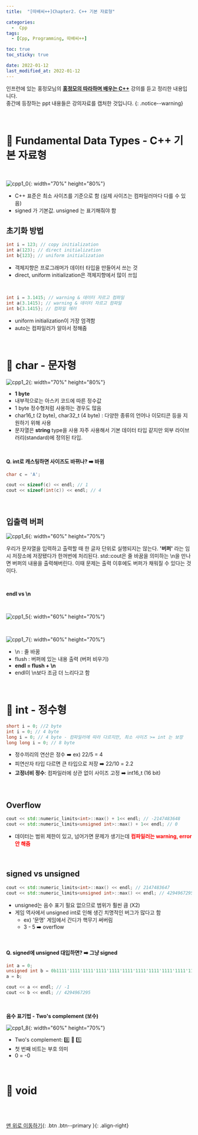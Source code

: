 ```yaml
---
title:  "[따배씨++]Chapter2. C++ 기본 자료형" 

categories:
  -  Cpp
tags:
  - [Cpp, Programming, 따배씨++]

toc: true
toc_sticky: true

date: 2022-01-12
last_modified_at: 2022-01-12
---
```


인프런에 있는 홍정모님의 **[홍정모의 따라하며 배우는 C++](https://www.inflearn.com/course/following-c-plus#)** 강의를 듣고 정리한 내용입니다.<br>
중간에 등장하는 ppt 내용들은 강의자료를 캡처한 것입니다.
{: .notice--warning}

<br>

# 🚆 Fundamental Data Types - C++ 기본 자료형

<br>

![cpp1_0](https://user-images.githubusercontent.com/96368476/149079849-53d1ef5f-5495-48b9-bab4-c134d58c4f04.jpg){: width="70%" height="80%"}

- C++ 표준은 최소 사이즈를 기준으로 함 (실제 사이즈는 컴파일러마다 다를 수 있음)
- signed 가 기본값. unsigned 는 표기해줘야 함


## 초기화 방법

``` cpp
int i = 123; // copy initialization
int a(123); // direct initialization
int b{123}; // uniform initialization
```
- 객체지향은 프로그래머가 데이터 타입을 만들어서 쓰는 것
- direct, uniform initialization은 객체지향에서 많이 쓰임

<br>


``` cpp
int i = 3.1415; // warning & 데이터 자르고 컴파일
int a(3.1415); // warning & 데이터 자르고 컴파일
int b{3.1415}; // 컴파일 에러
```
- uniform initialization이 가장 엄격함
- auto는 컴파일러가 알아서 정해줌


<br>


# 🚆 char - 문자형

![cpp1_2](https://user-images.githubusercontent.com/96368476/149070219-c6c4c883-0417-407d-8033-5f87945022d5.png){: width="70%" height="80%"}

- **1 byte**
- 내부적으로는 아스키 코드에 따른 정수값
- 1 byte 정수형처럼 사용하는 경우도 많음
- char16_t (2 byte), char32_t (4 byte) : 다양한 종류의 언어나 이모티콘 등을 지원하기 위해 사용
- 문자열은 **string** type을 사용 자주 사용해서 기본 데이터 타입 같지만 외부 라이브러리(standard)에 정의된 타입. 
<br>

**Q. int로 캐스팅하면 사이즈도 바뀌나? ➡️ 바뀜**
``` cpp
char c = 'A';

cout << sizeof(c) << endl; // 1 
cout << sizeof(int(c)) << endl; // 4
```

<br>

## 입출력 버퍼

![cpp1_6](https://user-images.githubusercontent.com/96368476/149075261-fb843c00-0688-4cda-bfa2-5b54de950012.JPG){: width="60%" height="70%"}

우리가 문자열을 입력하고 출력할 때 한 글자 단위로 실행되지는 않는다. **'버퍼'** 라는 임시 저장소에 저장됐다가 한꺼번에 처리된다. std::cout은 줄 바꿈을 의미하는 \n을 만나면 버퍼의 내용을 출력해버린다. 이때 문제는 출력 이후에도 버퍼가 채워질 수 있다는 것이다. 

<br>

**endl vs \n**

<br>

![cpp1_5](https://user-images.githubusercontent.com/96368476/149076401-76e15c60-6c1b-43ab-bcb2-fd67e36b769d.png){: width="60%" height="70%"}

<br>

![cpp1_7](https://user-images.githubusercontent.com/96368476/149076409-9910617a-7e91-4c3b-96c3-6b991cd9f803.png){: width="60%" height="70%"}

- \n : 줄 바꿈
- flush : 버퍼에 있는 내용 출력 (버퍼 비우기)
- **endl = flush + \n**
- endl이 \n보다 조금 더 느리다고 함


<br>


# 🚆 int - 정수형

``` cpp
short i = 0; //2 byte
int i = 0; // 4 byte
long i = 0; // 4 byte - 컴파일러에 따라 다르지만, 최소 사이즈 >= int 는 보장
long long i = 0; // 8 byte 
```

- 정수끼리의 연산은 정수 ➡️ ex) 22/5 = 4
- 피연산자 타입 다르면 큰 타입으로 저장 ➡️ 22/10 = 2.2
- **고정너비 정수**: 컴파일러에 상관 없이 사이즈 고정 ➡️ int16_t (16 bit)


<br>


## Overflow

``` cpp
cout << std::numeric_limits<int>::max() + 1<< endl; // -2147483648
cout << std::numeric_limits<unsigned int>::max() + 1<< endl; // 0
```

- 데이터는 범위 제한이 있고, 넘어가면 문제가 생기는데 **<span style="color:red">컴파일러는 warning, error 안 해줌</span>**


<br>

## signed vs unsigned

``` cpp
cout << std::numeric_limits<int>::max() << endl; // 2147483647
cout << std::numeric_limits<unsigned int>::max() << endl; // 4294967295
```

- unsigned는 음수 표기 필요 없으므로 범위가 훨씬 큼 (X2)
- 게임 역사에서 unsigned int로 인해 생긴 치명적인 버그가 많다고 함
  - ex) '문명' 게임에서 간디가 핵무기 써버림
  -  3 - 5 ➡️ overflow


<br>


**Q. signed에 unsigned 대입하면? ➡️ 그냥 signed**

``` cpp
int a = 0;
unsigned int b = 0b1111'1111'1111'1111'1111'1111'1111'1111'1111'1111'1111'1111'1111'1111'1111'1111;
a = b;

cout << a << endl; // -1
cout << b << endl; // 4294967295
```


<br>


**음수 표기법 - Two's complement (보수)**

![cpp1_8](https://user-images.githubusercontent.com/96368476/149082665-9489c73f-57bc-4075-ba8d-d54d9972d5c2.JPG){: width="60%" height="70%"}

- Two's complement: 0️⃣ 🔄 1️⃣
- 첫 번째 비트는 부호 의미
- 0 = -0

<br>


# 🚆 void



<br>
<br>

[맨 위로 이동하기](#){: .btn .btn--primary }{: .align-right}